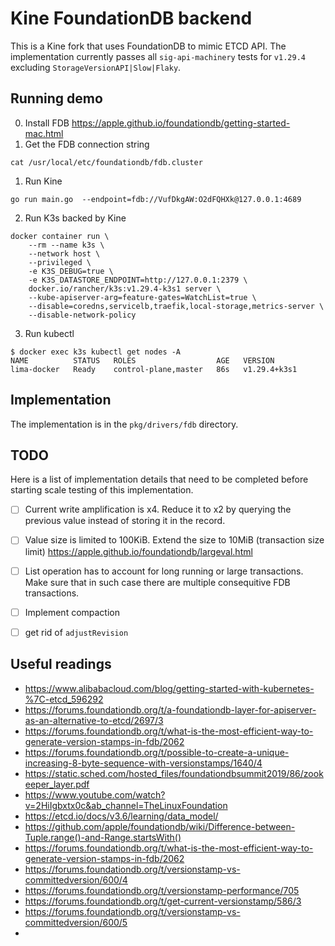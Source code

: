 # Kine FoundationDB backend

This is a Kine fork that uses FoundationDB to mimic ETCD API.
The implementation currently passes all `sig-api-machinery` tests for `v1.29.4` excluding `StorageVersionAPI|Slow|Flaky`.

## Running demo
0. Install FDB https://apple.github.io/foundationdb/getting-started-mac.html
0. Get the FDB connection string
```
cat /usr/local/etc/foundationdb/fdb.cluster
```
1. Run Kine
```
go run main.go  --endpoint=fdb://VufDkgAW:O2dFQHXk@127.0.0.1:4689
```

2. Run K3s backed by Kine
```
docker container run \
    --rm --name k3s \
    --network host \
    --privileged \
    -e K3S_DEBUG=true \
    -e K3S_DATASTORE_ENDPOINT=http://127.0.0.1:2379 \
    docker.io/rancher/k3s:v1.29.4-k3s1 server \
    --kube-apiserver-arg=feature-gates=WatchList=true \
    --disable=coredns,servicelb,traefik,local-storage,metrics-server \
    --disable-network-policy
```

3. Run kubectl
```
$ docker exec k3s kubectl get nodes -A
NAME          STATUS   ROLES                  AGE   VERSION
lima-docker   Ready    control-plane,master   86s   v1.29.4+k3s1
```

## Implementation

The implementation is in the `pkg/drivers/fdb` directory.

## TODO

Here is a list of implementation details that need to be completed before starting scale testing of this implementation.
- [ ] Current write amplification is x4. Reduce it to x2 by querying the previous value instead of storing it in the record.
- [ ] Value size is limited to 100KiB. Extend the size to 10MiB (transaction size limit) https://apple.github.io/foundationdb/largeval.html
- [ ] List operation has to account for long running or large transactions. Make sure that in such case there are multiple consequitive FDB transactions. 
- [ ] Implement compaction
- [ ] get rid of `adjustRevision`



## Useful readings

- https://www.alibabacloud.com/blog/getting-started-with-kubernetes-%7C-etcd_596292
- https://forums.foundationdb.org/t/a-foundationdb-layer-for-apiserver-as-an-alternative-to-etcd/2697/3
- https://forums.foundationdb.org/t/what-is-the-most-efficient-way-to-generate-version-stamps-in-fdb/2062
- https://forums.foundationdb.org/t/possible-to-create-a-unique-increasing-8-byte-sequence-with-versionstamps/1640/4
- https://static.sched.com/hosted_files/foundationdbsummit2019/86/zookeeper_layer.pdf
- https://www.youtube.com/watch?v=2HiIgbxtx0c&ab_channel=TheLinuxFoundation
- https://etcd.io/docs/v3.6/learning/data_model/
- https://github.com/apple/foundationdb/wiki/Difference-between-Tuple.range()-and-Range.startsWith()
- https://forums.foundationdb.org/t/what-is-the-most-efficient-way-to-generate-version-stamps-in-fdb/2062
- https://forums.foundationdb.org/t/versionstamp-vs-committedversion/600/4
- https://forums.foundationdb.org/t/versionstamp-performance/705
- https://forums.foundationdb.org/t/get-current-versionstamp/586/3
- https://forums.foundationdb.org/t/versionstamp-vs-committedversion/600/5
- 
